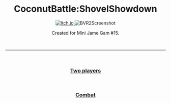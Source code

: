 <h1 align="center">CoconutBattle:ShovelShowdown</h1>

<p align="center">
  <a href="https://kosciach.itch.io/coconutbattleshovelshowdown">
<img src="https://camo.githubusercontent.com/9fd682145e4f0d5b90aac147ca8f96a32465f0b739c99f07c43fb47a63e59cf2/68747470733a2f2f696d672e736869656c64732e696f2f7374617469632f76313f7374796c653d666f722d7468652d6261646765266d6573736167653d497463682e696f26636f6c6f723d464135433543266c6f676f3d497463682e696f266c6f676f436f6c6f723d464646464646266c6162656c3d" alt="Itch.io" />
  </a>
<img src="https://img.itch.zone/aW1nLzExNDk5MzY2LnBuZw==/original/4MA%2BKP.png" alt="BVR2Screenshot">
</p>

  <p align="center">
    Created for Mini Jame Gam #15.<br>
  </p>

<br>

---

<br>

<h3 align="center">
  <a href="TwoPlayers.md">Two players</a>
</h3>

<br>

<h3 align="center">
  <a href="Combat.md">Combat</a>
</h3>
